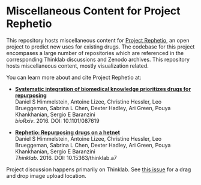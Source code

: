 # Miscellaneous Content for Project Rephetio

This repository hosts miscellaneous content for [Project Rephetio](http://thinklab.com/p/rephetio), an open project to predict new uses for existing drugs. The codebase for this project encompases a large number of repositories which are referenced in the corresponding Thinklab discussions and Zenodo archives. This repository hosts miscellaneous content, mostly visualization related.

You can learn more about and cite Project Rephetio at:

+ [**Systematic integration of biomedical knowledge prioritizes drugs for repurposing**](https://doi.org/10.1101/087619)<br>
  Daniel S Himmelstein, Antoine Lizee, Christine Hessler, Leo Brueggeman, Sabrina L Chen, Dexter Hadley, Ari Green, Pouya Khankhanian, Sergio E Baranzini<br>
  _bioRxiv_. 2016. DOI: 10.1101/087619


+ [**Rephetio: Repurposing drugs on a hetnet**](https://doi.org/10.15363/thinklab.a7)<br>
  Daniel S Himmelstein, Antoine Lizee, Christine Hessler, Leo Brueggeman, Sabrina L Chen, Dexter Hadley, Ari Green, Pouya Khankhanian, Sergio E Baranzini<br>
  _Thinklab_. 2016. DOI: 10.15363/thinklab.a7

Project discussion happens primarily on Thinklab. See [this issue](https://github.com/dhimmel/rephetio/issues/1) for a drag and drop image upload location.

